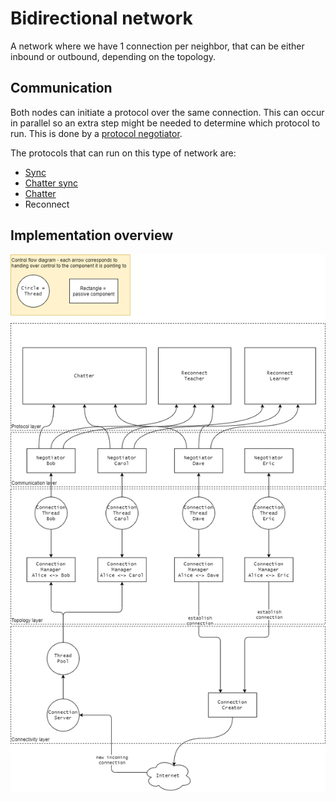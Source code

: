 # Bidirectional network

A network where we have 1 connection per neighbor, that can be either inbound or outbound, depending on the topology.

## Communication

Both nodes can initiate a protocol over the same connection. This can occur in parallel so an extra step might be needed
to determine which protocol to run. This is done by a [protocol negotiator](negotiator.md). 

The protocols that can run on this type of network are:
- [Sync](../gossip/syncing/sync-protocol.md)
- [Chatter sync](../gossip/OOG/OOG-sync.md)
- [Chatter](../gossip/OOG/OOG-protocol.md)
- Reconnect

## Implementation overview

![](bidirectional-outline.png)